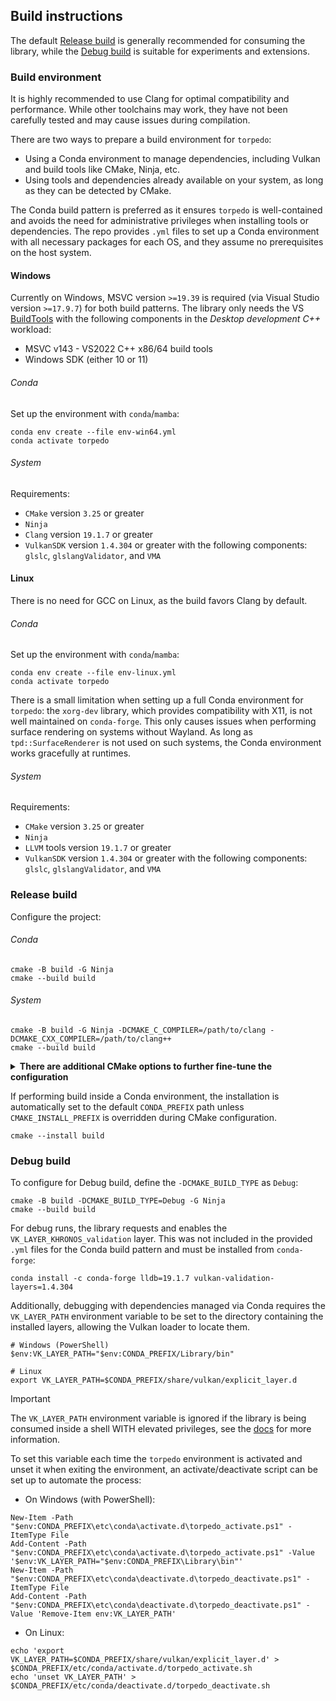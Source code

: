 ## Build instructions
The default [Release build](#release-build) is generally recommended for consuming the library, while the [Debug build](#debug-build)
is suitable for experiments and extensions.

### Build environment
It is highly recommended to use Clang for optimal compatibility and performance. While other toolchains may work, 
they have not been carefully tested and may cause issues during compilation.

There are two ways to prepare a build environment for `torpedo`:
- Using a Conda environment to manage dependencies, including Vulkan and build tools like CMake, Ninja, etc.
- Using tools and dependencies already available on your system, as long as they can be detected by CMake.

The Conda build pattern is preferred as it ensures `torpedo` is well-contained and avoids the need for administrative 
privileges when installing tools or dependencies. The repo provides `.yml` files to set up a Conda environment with
all necessary packages for each OS, and they assume no prerequisites on the host system.

#### Windows
Currently on Windows, MSVC version `>=19.39` is required (via Visual Studio version `>=17.9.7`) for both build patterns. 
The library only needs the VS [BuildTools](https://visualstudio.microsoft.com/downloads/#build-tools-for-visual-studio-2022) with the following components in the *Desktop development C++* workload:
- MSVC v143 - VS2022 C++ x86/64 build tools
- Windows SDK (either 10 or 11)

###### Conda
Set up the environment with `conda`/`mamba`:
```shell
conda env create --file env-win64.yml
conda activate torpedo
```

###### System
Requirements:
- `CMake` version `3.25` or greater
- `Ninja`
- `Clang` version `19.1.7` or greater
- `VulkanSDK` version `1.4.304` or greater with the following components: `glslc`, `glslangValidator`, and `VMA`

#### Linux
There is no need for GCC on Linux, as the build favors Clang by default.

###### Conda
Set up the environment with `conda`/`mamba`:
```shell
conda env create --file env-linux.yml
conda activate torpedo
```

There is a small limitation when setting up a full Conda environment for `torpedo`: the `xorg-dev` library, which
provides compatibility with X11, is not well maintained on `conda-forge`. This only causes issues when performing
surface rendering on systems without Wayland. As long as `tpd::SurfaceRenderer` is not used on such systems, the 
Conda environment works gracefully at runtimes.

###### System
Requirements:
- `CMake` version `3.25` or greater
- `Ninja`
- `LLVM` tools version `19.1.7` or greater
- `VulkanSDK` version `1.4.304` or greater with the following components: `glslc`, `glslangValidator`, and `VMA`

### Release build
Configure the project:

###### Conda
```shell
cmake -B build -G Ninja
cmake --build build
```

###### System
```shell
cmake -B build -G Ninja -DCMAKE_C_COMPILER=/path/to/clang -DCMAKE_CXX_COMPILER=/path/to/clang++
cmake --build build
```

<details>
<summary><span style="font-weight: bold;">There are additional CMake options to further fine-tune the configuration</span></summary>

- `-DTORPEDO_BUILD_DEMO` (`BOOL`): build demo targets, enabled automatically for Debug build if not explicitly set on 
the CLI. For other builds, the default option is `OFF` unless explicitly set otherwise on the CLI.
- `-DCMAKE_INSTALL_PREFIX` (`PATH`): automatically set to `CONDA_PREFIX` if the variable is defined and the option is not 
explicitly set on the CLI. Note that `CONDA_PREFIX` is automatically defined when a `conda`/`mamba` environment activated.

</details>

If performing build inside a Conda environment, the installation is automatically set to the default `CONDA_PREFIX` path 
unless `CMAKE_INSTALL_PREFIX` is overridden during CMake configuration.
```shell
cmake --install build
```

### Debug build
To configure for Debug build, define the `-DCMAKE_BUILD_TYPE` as `Debug`:
```shell
cmake -B build -DCMAKE_BUILD_TYPE=Debug -G Ninja
cmake --build build
```

For debug runs, the library requests and enables the `VK_LAYER_KHRONOS_validation` layer. This was not included in the 
provided `.yml` files for the Conda build pattern and must be installed from `conda-forge`:
```shell
conda install -c conda-forge lldb=19.1.7 vulkan-validation-layers=1.4.304
```

Additionally, debugging with dependencies managed via Conda requires the `VK_LAYER_PATH` environment variable to be set
to the directory containing the installed layers, allowing the Vulkan loader to locate them.
```shell
# Windows (PowerShell)
$env:VK_LAYER_PATH="$env:CONDA_PREFIX/Library/bin"

# Linux
export VK_LAYER_PATH=$CONDA_PREFIX/share/vulkan/explicit_layer.d
```

> [!IMPORTANT]
> The `VK_LAYER_PATH` environment variable is ignored if the library is being consumed inside a shell WITH elevated privileges, 
> see the [docs](https://github.com/KhronosGroup/Vulkan-Loader/blob/main/docs/LoaderLayerInterface.md) for more information.

To set this variable each time the `torpedo` environment is activated and unset it when exiting the environment, 
an activate/deactivate script can be set up to automate the process:
- On Windows (with PowerShell):
```shell
New-Item -Path "$env:CONDA_PREFIX\etc\conda\activate.d\torpedo_activate.ps1" -ItemType File
Add-Content -Path "$env:CONDA_PREFIX\etc\conda\activate.d\torpedo_activate.ps1" -Value '$env:VK_LAYER_PATH="$env:CONDA_PREFIX\Library\bin"'
New-Item -Path "$env:CONDA_PREFIX\etc\conda\deactivate.d\torpedo_deactivate.ps1" -ItemType File
Add-Content -Path "$env:CONDA_PREFIX\etc\conda\deactivate.d\torpedo_deactivate.ps1" -Value 'Remove-Item env:VK_LAYER_PATH'
```

- On Linux:
```shell
echo 'export VK_LAYER_PATH=$CONDA_PREFIX/share/vulkan/explicit_layer.d' > $CONDA_PREFIX/etc/conda/activate.d/torpedo_activate.sh
echo 'unset VK_LAYER_PATH' > $CONDA_PREFIX/etc/conda/deactivate.d/torpedo_deactivate.sh
```
